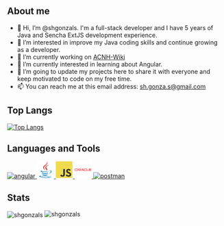 ## About me 


- 👋 Hi, I’m @shgonzals. I'm a full-stack developer and I have 5 years of Java and Sencha ExtJS development experience.
- 👀 I’m interested in improve my Java coding skills and continue growing as a developer.
- 🔭 I’m currently working on [ACNH-Wiki](https://github.com/shgonzals/ACNH-Wiki)
- 🌱 I’m currently interested in learning about Angular.
- 💞️ I’m going to update my projects here to share it with everyone and keep motivated to code on my free time.
- 📫 You can reach me at this email address: sh.gonza.s@gmail.com

## Top Langs
[![Top Langs](https://github-readme-stats.vercel.app/api/top-langs/?username=shgonzals&layout=compact)](https://github.com/shgonzals/github-readme-stats)


## Languages and Tools
<a href="https://angular.io" target="_blank" rel="noreferrer"> <img src="https://angular.io/assets/images/logos/angular/angular.svg" alt="angular" width="40" height="40"/> </a> <a href="https://www.java.com" target="_blank" rel="noreferrer"> <img src="https://raw.githubusercontent.com/devicons/devicon/master/icons/java/java-original.svg" alt="java" width="40" height="40"/> </a> <a href="https://developer.mozilla.org/en-US/docs/Web/JavaScript" target="_blank" rel="noreferrer"> <img src="https://raw.githubusercontent.com/devicons/devicon/master/icons/javascript/javascript-original.svg" alt="javascript" width="40" height="40"/> </a> <a href="https://www.oracle.com/" target="_blank" rel="noreferrer"> <img src="https://raw.githubusercontent.com/devicons/devicon/master/icons/oracle/oracle-original.svg" alt="oracle" width="40" height="40"/> </a> <a href="https://postman.com" target="_blank" rel="noreferrer"> <img src="https://www.vectorlogo.zone/logos/getpostman/getpostman-icon.svg" alt="postman" width="40" height="40"/> </a>


## Stats

<img align="center" src="https://github-readme-stats.vercel.app/api?username=shgonzals&show_icons=true&locale=en" alt="shgonzals" />

<img src="https://komarev.com/ghpvc/?username=shgonzals&label=Profile%20views&color=0e75b6&style=flat" alt="shgonzals" /> 


<!---
shgonzals/shgonzals is a ✨ special ✨ repository because its `README.md` (this file) appears on your GitHub profile.
You can click the Preview link to take a look at your changes.
--->

